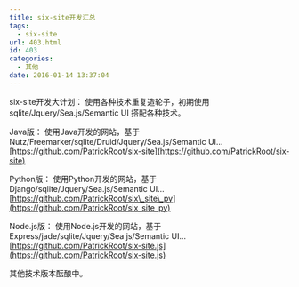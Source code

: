 ```yaml
---
title: six-site开发汇总
tags:
  - six-site
url: 403.html
id: 403
categories:
  - 其他
date: 2016-01-14 13:37:04
---
```


six-site开发大计划： 使用各种技术重复造轮子，初期使用sqlite/Jquery/Sea.js/Semantic UI 搭配各种技术。
<!-- more -->
Java版： 使用Java开发的网站，基于Nutz/Freemarker/sqlite/Druid/Jquery/Sea.js/Semantic UI... [https://github.com/PatrickRoot/six-site](https://github.com/PatrickRoot/six-site)

Python版： 使用Python开发的网站，基于Django/sqlite/Jquery/Sea.js/Semantic UI... [https://github.com/PatrickRoot/six\_site\_py](https://github.com/PatrickRoot/six_site_py)

Node.js版： 使用Node.js开发的网站，基于Express/jade/sqlite/Jquery/Sea.js/Semantic UI... [https://github.com/PatrickRoot/six-site.js](https://github.com/PatrickRoot/six-site.js) 

其他技术版本酝酿中。